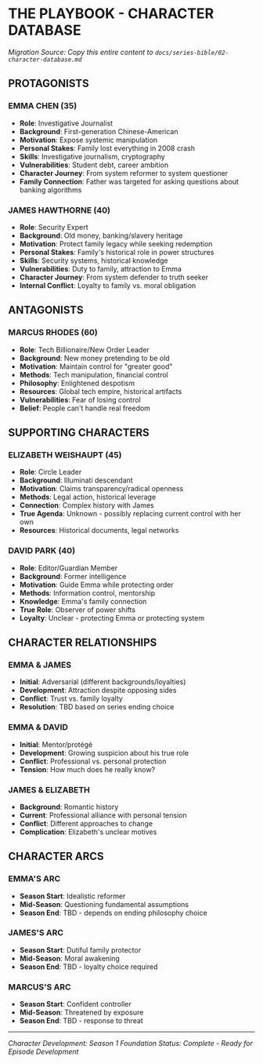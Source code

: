 # THE PLAYBOOK - CHARACTER DATABASE
*Migration Source: Copy this entire content to `docs/series-bible/02-character-database.md`*

## PROTAGONISTS

### EMMA CHEN (35)
- **Role**: Investigative Journalist
- **Background**: First-generation Chinese-American
- **Motivation**: Expose systemic manipulation
- **Personal Stakes**: Family lost everything in 2008 crash
- **Skills**: Investigative journalism, cryptography
- **Vulnerabilities**: Student debt, career ambition
- **Character Journey**: From system reformer to system questioner
- **Family Connection**: Father was targeted for asking questions about banking algorithms

### JAMES HAWTHORNE (40)
- **Role**: Security Expert
- **Background**: Old money, banking/slavery heritage
- **Motivation**: Protect family legacy while seeking redemption
- **Personal Stakes**: Family's historical role in power structures
- **Skills**: Security systems, historical knowledge
- **Vulnerabilities**: Duty to family, attraction to Emma
- **Character Journey**: From system defender to truth seeker
- **Internal Conflict**: Loyalty to family vs. moral obligation

## ANTAGONISTS

### MARCUS RHODES (60)
- **Role**: Tech Billionaire/New Order Leader
- **Background**: New money pretending to be old
- **Motivation**: Maintain control for "greater good"
- **Methods**: Tech manipulation, financial control
- **Philosophy**: Enlightened despotism
- **Resources**: Global tech empire, historical artifacts
- **Vulnerabilities**: Fear of losing control
- **Belief**: People can't handle real freedom

## SUPPORTING CHARACTERS

### ELIZABETH WEISHAUPT (45)
- **Role**: Circle Leader
- **Background**: Illuminati descendant
- **Motivation**: Claims transparency/radical openness
- **Methods**: Legal action, historical leverage
- **Connection**: Complex history with James
- **True Agenda**: Unknown - possibly replacing current control with her own
- **Resources**: Historical documents, legal networks

### DAVID PARK (40)
- **Role**: Editor/Guardian Member
- **Background**: Former intelligence
- **Motivation**: Guide Emma while protecting order
- **Methods**: Information control, mentorship
- **Knowledge**: Emma's family connection
- **True Role**: Observer of power shifts
- **Loyalty**: Unclear - protecting Emma or protecting system

## CHARACTER RELATIONSHIPS

### EMMA & JAMES
- **Initial**: Adversarial (different backgrounds/loyalties)
- **Development**: Attraction despite opposing sides
- **Conflict**: Trust vs. family loyalty
- **Resolution**: TBD based on series ending choice

### EMMA & DAVID
- **Initial**: Mentor/protégé
- **Development**: Growing suspicion about his true role
- **Conflict**: Professional vs. personal protection
- **Tension**: How much does he really know?

### JAMES & ELIZABETH
- **Background**: Romantic history
- **Current**: Professional alliance with personal tension
- **Conflict**: Different approaches to change
- **Complication**: Elizabeth's unclear motives

## CHARACTER ARCS

### EMMA'S ARC
- **Season Start**: Idealistic reformer
- **Mid-Season**: Questioning fundamental assumptions
- **Season End**: TBD - depends on ending philosophy choice

### JAMES'S ARC
- **Season Start**: Dutiful family protector
- **Mid-Season**: Moral awakening
- **Season End**: TBD - loyalty choice required

### MARCUS'S ARC
- **Season Start**: Confident controller
- **Mid-Season**: Threatened by exposure
- **Season End**: TBD - response to threat

---
*Character Development: Season 1 Foundation*
*Status: Complete - Ready for Episode Development*